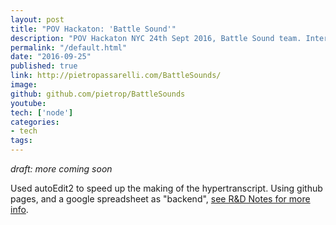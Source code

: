 ```yaml
---
layout: post
title: "POV Hackaton: 'Battle Sound'"
description: "POV Hackaton NYC 24th Sept 2016, Battle Sound team. Interactive Documentary."
permalink: "/default.html"
date: "2016-09-25"
published: true 
link: http://pietropassarelli.com/BattleSounds/
image: 
github: github.com/pietrop/BattleSounds
youtube: 
tech: ['node']
categories:
- tech
tags:
---
```


_draft: more coming soon_

Used autoEdit2 to speed up the  making of the hypertranscript.
Using github pages, and a google spreadsheet as "backend", [see R&D Notes for more info](https://github.com/pietrop/BattleSounds/blob/master/notes.md).


<!-- 
Some notes on what to write about 

TODO: Add video 

 -->